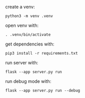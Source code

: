 create a venv:
 
	python3 -m venv .venv

open venv with:

    . .venv/bin/activate

get dependencies with:

    pip3 install -r requirements.txt

run server with:

    flask --app server.py run

run debug mode with:

    flask --app server.py run --debug

